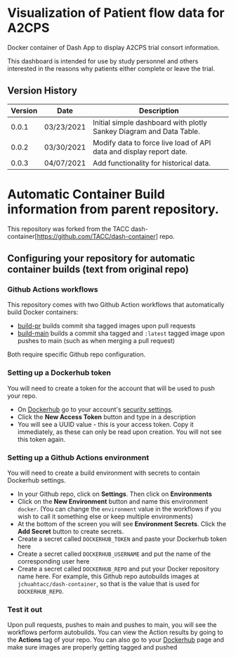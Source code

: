 # Visualization of Patient flow data for A2CPS
Docker container of Dash App to display A2CPS trial consort information.

This dashboard is intended for use by study personnel and others interested in the reasons why patients either complete or leave the trial.

## Version History
| Version   | Date | Description |
| ------ | ------ | ------ |
| 0.0.1 | 03/23/2021 | Initial simple dashboard with plotly Sankey Diagram and Data Table. |
| 0.0.2 | 03/30/2021 | Modify data to force live load of API data and display report date. |
| 0.0.3 | 04/07/2021 | Add functionality for historical data. |

# Automatic Container Build information from parent repository.
This repository was forked from the TACC dash-container[https://github.com/TACC/dash-container] repo.  

## Configuring your repository for automatic container builds (text from original repo)

### Github Actions workflows

This repository comes with two Github Action workflows that automatically build Docker containers:

- [build-pr](./github/workflows/build-pr) builds commit sha tagged
images upon pull requests
- [build-main](./github/workflows/build-main) builds a commit sha tagged and `:latest` tagged image upon
pushes to main (such as when merging a pull request)

Both require specific Github repo configuration.

### Setting up a Dockerhub token

You will need to create a token for the account that will be used to push your repo.

- On [Dockerhub](https://hub.docker.com) go to your account's [security settings](https://hub.docker.com/settings/security).
- Click the **New Access Token** button and type in a description
- You will see a UUID value - this is your access token. Copy it immediately, as these can only
be read upon creation. You will not see this token again.

### Setting up a Github Actions environment

You will need to create a build environment with secrets to contain Dockerhub settings.

- In your Github repo, click on **Settings**. Then click on **Environments**
- Click on the **New Environment** button and name this environment `docker`. (You can change the
`environment` value in the workflows if you wish to call it something else or keep multiple environments)
- At the bottom of the screen you will see **Environment Secrets**. Click the **Add Secret** button to create secrets.
- Create a secret called `DOCKERHUB_TOKEN` and paste your Dockerhub token here
- Create a secret called `DOCKERHUB_USERNAME` and put the name of the corresponding user here
- Create a secret called `DOCKERHUB_REPO` and put your Docker repository name here. For example, this Github repo
autobuilds images at `jchuahtacc/dash-container`, so that is the value that is used for `DOCKERHUB_REPO`.

### Test it out

Upon pull requests, pushes to main and pushes to main, you will see the workflows perform autobuilds. You can
view the Action results by going to the **Actions** tag of your repo. You can also go to your [Dockerhub](https://hub.docker.com) page and make sure images are properly getting tagged and pushed
